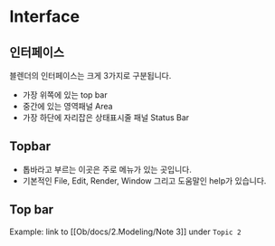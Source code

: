 # Interface 

## 인터페이스 

블렌더의 인터페이스는 크게 3가지로 구분됩니다. 
- 가장 위쪽에 있는 top bar 
- 중간에 있는 영역패널 Area 
- 가장 하단에 자리잡은 상태표시줄 패널 Status Bar 

## Topbar 
- 톱바라고 부르는 이곳은 주로 메뉴가 있는 곳입니다. 
- 기본적인 File, Edit, Render, Window 그리고 도움말인 help가 있습니다. 


## Top bar 


Example: link to [[Ob/docs/2.Modeling/Note 3]] under `Topic 2`